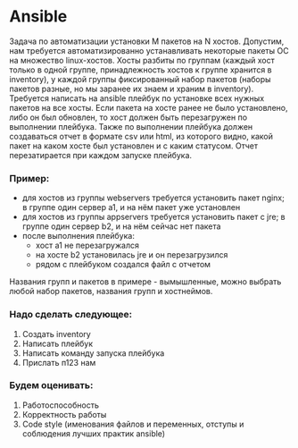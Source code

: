 # Ansible
Задача по автоматизации установки M пакетов на N хостов. Допустим, нам требуется автоматизированно устанавливать некоторые пакеты ОС на множество linux-хостов. Хосты разбиты по группам (каждый хост только в одной группе, принадлежность хостов к группе хранится в inventory), у каждой группы фиксированный набор пакетов (наборы пакетов разные, но мы заранее их знаем и храним в inventory). Требуется написать на ansible плейбук по установке всех нужных пакетов на все хосты. Если пакета на хосте ранее не было установлено, либо он был обновлен, то хост должен быть перезагружен по выполнении плейбука. Также по выполнении плейбука должен создаваться отчет в формате csv или html, из которого видно, какой пакет на каком хосте был установлен и с каким статусом. Отчет перезатирается при каждом запуске плейбука.

### Пример:
- для хостов из группы webservers требуется установить пакет nginx; в группе один сервер a1, и на нём пакет уже установлен
- для хостов из группы appservers требуется установить пакет с jre; в группе один сервер b2, и на нём сейчас нет пакета
- после выполнения плейбука:
  - хост a1 не перезагружался
  - на хосте b2 установилась jre и он перезагрузился
  - рядом с плейбуком создался файл с отчетом

Названия групп и пакетов в примере - вымышленные, можно выбрать любой набор пакетов, названия групп и хостнеймов.

### Надо сделать следующее:
1.  Создать inventory
1. Написать плейбук
1. Написать команду запуска плейбука
1. Прислать п123 нам

### Будем оценивать:
1. Работоспособность
1. Корректность работы
1. Code style (именования файлов и переменных, отступы и соблюдения лучших практик ansible)
